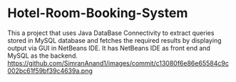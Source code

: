 # Hotel-Room-Booking-System
This a project that uses Java DataBase Connectivity to extract queries stored in MySQL database and fetches the required results by displaying output via GUI in NetBeans IDE. It has NetBeans IDE as front end and MySQL as the backend.
https://github.com/SimranAnand1/images/commit/c13080f6e86e65584c9c002bc61f59bf39c4639a.png